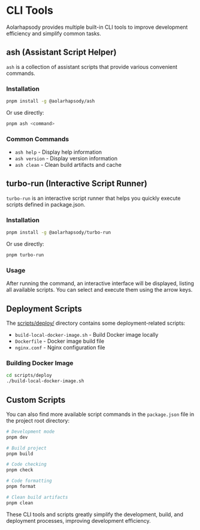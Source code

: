 # CLI Tools

Aolarhapsody provides multiple built-in CLI tools to improve development efficiency and simplify common tasks.

## ash (Assistant Script Helper)

`ash` is a collection of assistant scripts that provide various convenient commands.

### Installation

```bash
pnpm install -g @aolarhapsody/ash
```

Or use directly:

```bash
pnpm ash <command>
```

### Common Commands

- `ash help` - Display help information
- `ash version` - Display version information
- `ash clean` - Clean build artifacts and cache

## turbo-run (Interactive Script Runner)

`turbo-run` is an interactive script runner that helps you quickly execute scripts defined in package.json.

### Installation

```bash
pnpm install -g @aolarhapsody/turbo-run
```

Or use directly:

```bash
pnpm turbo-run
```

### Usage

After running the command, an interactive interface will be displayed, listing all available scripts. You can select and execute them using the arrow keys.

## Deployment Scripts

The [scripts/deploy/](https://github.com/vmoranv/aolarhapsody/tree/main/scripts/deploy) directory contains some deployment-related scripts:

- `build-local-docker-image.sh` - Build Docker image locally
- `Dockerfile` - Docker image build file
- `nginx.conf` - Nginx configuration file

### Building Docker Image

```bash
cd scripts/deploy
./build-local-docker-image.sh
```

## Custom Scripts

You can also find more available script commands in the `package.json` file in the project root directory:

```bash
# Development mode
pnpm dev

# Build project
pnpm build

# Code checking
pnpm check

# Code formatting
pnpm format

# Clean build artifacts
pnpm clean
```

These CLI tools and scripts greatly simplify the development, build, and deployment processes, improving development efficiency.
